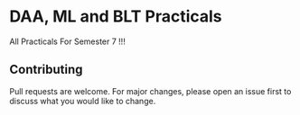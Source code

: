 # DAA, ML and BLT Practicals

All Practicals For Semester 7 !!!

## Contributing
Pull requests are welcome. For major changes, please open an issue first to discuss what you would like to change.
